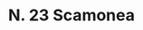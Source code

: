 ---
title: "N. 23 Scamonea"
permalink: "/edition/plant023/"
plant-name: "N. 23"
plant-number: "023"
plant-xml: "/assets/xml/plant023.xml"
plant-img1: "/assets/img/plant023_verso.jpg"
plant-img2: "/assets/img/plant023.jpg"
plant-title: "N. 23 Scamonea"
plant-wfo-link: ""
plant-kew-link: ""
plant-taxon-content: "Convolvolus Scammonia L."
layout: single-xml
---